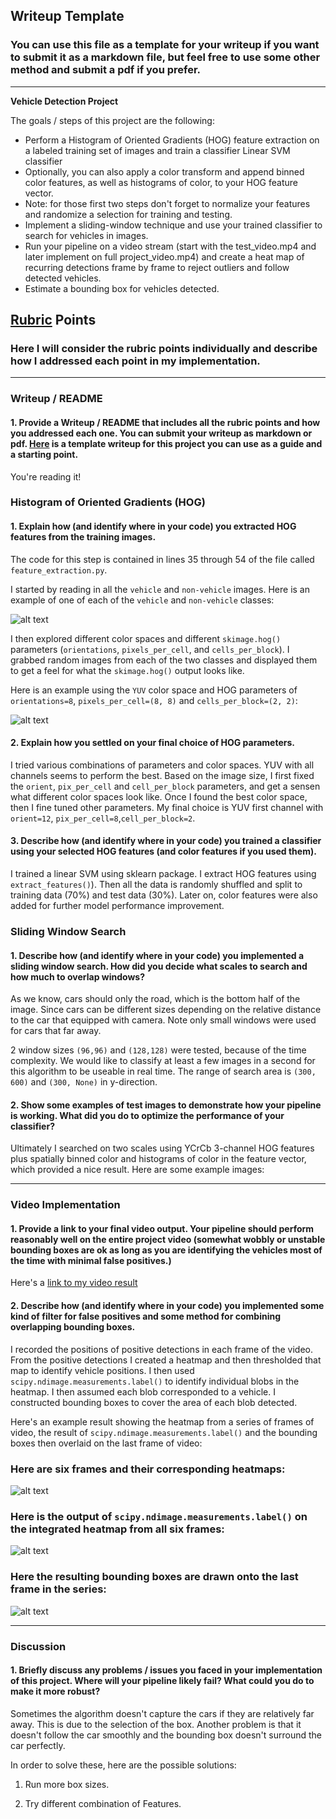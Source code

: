 ## Writeup Template
### You can use this file as a template for your writeup if you want to submit it as a markdown file, but feel free to use some other method and submit a pdf if you prefer.

---

**Vehicle Detection Project**

The goals / steps of this project are the following:

* Perform a Histogram of Oriented Gradients (HOG) feature extraction on a labeled training set of images and train a classifier Linear SVM classifier
* Optionally, you can also apply a color transform and append binned color features, as well as histograms of color, to your HOG feature vector. 
* Note: for those first two steps don't forget to normalize your features and randomize a selection for training and testing.
* Implement a sliding-window technique and use your trained classifier to search for vehicles in images.
* Run your pipeline on a video stream (start with the test_video.mp4 and later implement on full project_video.mp4) and create a heat map of recurring detections frame by frame to reject outliers and follow detected vehicles.
* Estimate a bounding box for vehicles detected.

[//]: # (Image References)
[image1]: ./examples/car_not_car.png
[image2]: ./examples/img1.png
[image3]: ./examples/sliding_windows.jpg
[image4]: ./examples/sliding_window.jpg
[image5]: ./examples/img2.png
[image6]: ./examples/labels_map.png
[image7]: ./examples/img3.png
[video1]: ./project_video.mp4

## [Rubric](https://review.udacity.com/#!/rubrics/513/view) Points
### Here I will consider the rubric points individually and describe how I addressed each point in my implementation.  

---
### Writeup / README

#### 1. Provide a Writeup / README that includes all the rubric points and how you addressed each one.  You can submit your writeup as markdown or pdf.  [Here](https://github.com/udacity/CarND-Vehicle-Detection/blob/master/writeup_template.md) is a template writeup for this project you can use as a guide and a starting point.  

You're reading it!

### Histogram of Oriented Gradients (HOG)

#### 1. Explain how (and identify where in your code) you extracted HOG features from the training images.

The code for this step is contained in lines 35 through 54 of the file called `feature_extraction.py`.  

I started by reading in all the `vehicle` and `non-vehicle` images.  Here is an example of one of each of the `vehicle` and `non-vehicle` classes:

![alt text][image1]

I then explored different color spaces and different `skimage.hog()` parameters (`orientations`, `pixels_per_cell`, and `cells_per_block`).  I grabbed random images from each of the two classes and displayed them to get a feel for what the `skimage.hog()` output looks like.

Here is an example using the `YUV` color space and HOG parameters of `orientations=8`, `pixels_per_cell=(8, 8)` and `cells_per_block=(2, 2)`:


![alt text][image2]

#### 2. Explain how you settled on your final choice of HOG parameters.

I tried various combinations of parameters and color spaces. YUV with all channels seems to perform the best. Based on the image size, I first fixed the `orient`, `pix_per_cell` and `cell_per_block` parameters, and get a sensen what different color spaces look like. Once I found the best color space, then I fine tuned other parameters. 
My final choice is YUV first channel with `orient=12`, `pix_per_cell=8`,`cell_per_block=2`. 

#### 3. Describe how (and identify where in your code) you trained a classifier using your selected HOG features (and color features if you used them).

I trained a linear SVM using sklearn package. I extract HOG features using `extract_features()`). Then all the data is randomly shuffled and split to training data (70%) and test data (30%). Later on, color features were also added for further model performance improvement. 

### Sliding Window Search

#### 1. Describe how (and identify where in your code) you implemented a sliding window search.  How did you decide what scales to search and how much to overlap windows?

As we know, cars should only the road, which is the bottom half of the image. Since cars can be different sizes depending on the relative distance to the car that equipped with camera. Note only small windows were used for cars that far away.

2 window sizes `(96,96)` and `(128,128)` were tested, because of the time complexity. We would like to classify at least a few images in a second for this algorithm to be useable in real time. The range of search area is `(300, 600)` and `(300, None)` in y-direction. 


#### 2. Show some examples of test images to demonstrate how your pipeline is working.  What did you do to optimize the performance of your classifier?

Ultimately I searched on two scales using YCrCb 3-channel HOG features plus spatially binned color and histograms of color in the feature vector, which provided a nice result.  Here are some example images:


---

### Video Implementation

#### 1. Provide a link to your final video output.  Your pipeline should perform reasonably well on the entire project video (somewhat wobbly or unstable bounding boxes are ok as long as you are identifying the vehicles most of the time with minimal false positives.)
Here's a [link to my video result](./project_video.mp4)


#### 2. Describe how (and identify where in your code) you implemented some kind of filter for false positives and some method for combining overlapping bounding boxes.

I recorded the positions of positive detections in each frame of the video.  From the positive detections I created a heatmap and then thresholded that map to identify vehicle positions.  I then used `scipy.ndimage.measurements.label()` to identify individual blobs in the heatmap.  I then assumed each blob corresponded to a vehicle.  I constructed bounding boxes to cover the area of each blob detected.  

Here's an example result showing the heatmap from a series of frames of video, the result of `scipy.ndimage.measurements.label()` and the bounding boxes then overlaid on the last frame of video:

### Here are six frames and their corresponding heatmaps:

![alt text][image5]

### Here is the output of `scipy.ndimage.measurements.label()` on the integrated heatmap from all six frames:
![alt text][image6]

### Here the resulting bounding boxes are drawn onto the last frame in the series:
![alt text][image7]



---

### Discussion

#### 1. Briefly discuss any problems / issues you faced in your implementation of this project.  Where will your pipeline likely fail?  What could you do to make it more robust?

Sometimes the algorithm doesn't capture the cars if they are relatively far away. This is due to the selection of the box. 
Another problem is that it doesn't follow the car smoothly and the bounding box doesn't surround the car perfectly.

In order to solve these, here are the possible solutions:

1. Run more box sizes.

2. Try different combination of Features.

